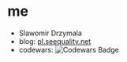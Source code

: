 # me
* Slawomir Drzymala 
* blog: [pl.seequality.net](pl.seequality.net) 
* codewars: ![Codewars Badge](https://www.codewars.com/users/sdrzymala/badges/small)
